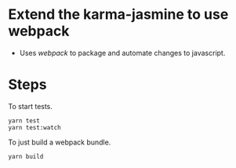 # Extend the karma-jasmine to use webpack 

* Uses *webpack* to package and automate changes to javascript.

# Steps
To start tests.

```
yarn test
yarn test:watch
```

To just build a webpack bundle.

```
yarn build
```

